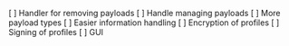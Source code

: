 [ ] Handler for removing payloads
[ ] Handle managing payloads
[ ] More payload types
[ ] Easier information handling
[ ] Encryption of profiles
[ ] Signing of profiles
[ ] GUI